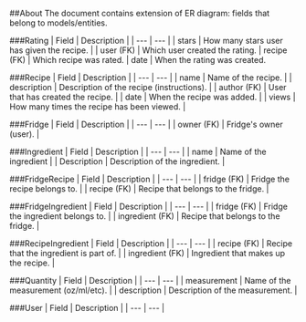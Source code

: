 ##About
The document contains extension of ER diagram: fields that belong to models/entities.

###Rating
| Field | Description |
| --- | --- |
| stars | How many stars user has given the recipe. |
| user (FK) | Which user created the rating.
| recipe (FK) | Which recipe was rated.
| date | When the rating was created.

###Recipe
| Field | Description |
| --- | --- |
| name | Name of the recipe. |
| description | Description of the recipe (instructions). |
| author (FK) | User that has created the recipe. |
| date | When the recipe was added. |
| views | How many times the recipe has been viewed. |

###Fridge
| Field | Description |
| --- | --- |
| owner (FK) | Fridge's owner (user). |

###Ingredient
| Field | Description |
| --- | --- |
| name | Name of the ingredient |
| Description | Description of the ingredient. |

###FridgeRecipe
| Field | Description |
| --- | --- |
| fridge (FK) | Fridge the recipe belongs to. |
| recipe (FK) | Recipe that belongs to the fridge. |

###FridgeIngredient
| Field | Description |
| --- | --- |
| fridge (FK) | Fridge the ingredient belongs to. |
| ingredient (FK) | Recipe that belongs to the fridge. |

###RecipeIngredient
| Field | Description |
| --- | --- |
| recipe (FK) | Recipe that the ingredient is part of. |
| ingredient (FK) | Ingredient that makes up the recipe. |

###Quantity
| Field | Description |
| --- | --- |
| measurement | Name of the measurement (oz/ml/etc). |
| description | Description of the measurement. |

###User
| Field | Description |
| --- | --- |